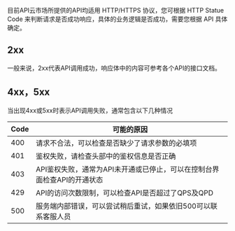 目前API云市场所提供的API均适用 HTTP/HTTPS 协议，您可根据 HTTP Statue Code 来判断请求是否成功响应，具体的业务逻辑是否成功，需要您根据 API 具体确定。

## 2xx

一般来说，2xx代表API调用成功，响应体中的内容可参考各个API的接口文档。

## 4xx，5xx

当出现4xx或5xx时表示API调用失败，通常包含以下几种情况

| Code | 可能的原因                                                   |
| ---- | ------------------------------------------------------------ |
| 400  | 请求不合法，可以检查是否缺少了请求参数的必填项               |
| 401  | 鉴权失败，请检查头部中的鉴权信息是否正确                     |
| 403  | API鉴权失败，通常为API未开通或已停止，可以在控制台界面检查API的开通状态 |
| 429  | API的访问次数限制，可以检查API是否超过了QPS及QPD             |
| 500  | 服务端内部错误，可以尝试稍后重试，如果依旧500可以联系客服人员 |

